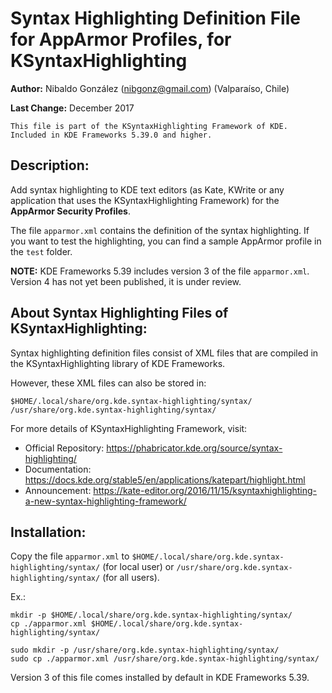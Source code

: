 # Syntax Highlighting Definition File for AppArmor Profiles, for KSyntaxHighlighting

**Author:** Nibaldo González (<nibgonz@gmail.com>) (Valparaíso, Chile)

**Last Change:** December 2017

```
This file is part of the KSyntaxHighlighting Framework of KDE. 
Included in KDE Frameworks 5.39.0 and higher.
```

## Description:

Add syntax highlighting to KDE text editors (as Kate, KWrite or any application that uses the KSyntaxHighlighting Framework) 
for the **AppArmor Security Profiles**.

The file `apparmor.xml` contains the definition of the syntax highlighting. 
If you want to test the highlighting, you can find a sample AppArmor profile 
in the `test` folder.

**NOTE:** KDE Frameworks 5.39 includes version 3 of the file `apparmor.xml`. Version 4 has not yet been published, it is under review.

## About Syntax Highlighting Files of KSyntaxHighlighting:

Syntax highlighting definition files consist of XML files 
that are compiled in the KSyntaxHighlighting library of KDE Frameworks. 

However, these XML files can also be stored in:

	$HOME/.local/share/org.kde.syntax-highlighting/syntax/
	/usr/share/org.kde.syntax-highlighting/syntax/

For more details of KSyntaxHighlighting Framework, visit:
* Official Repository: https://phabricator.kde.org/source/syntax-highlighting/
* Documentation: https://docs.kde.org/stable5/en/applications/katepart/highlight.html
* Announcement: https://kate-editor.org/2016/11/15/ksyntaxhighlighting-a-new-syntax-highlighting-framework/


## Installation:

Copy the file `apparmor.xml` to `$HOME/.local/share/org.kde.syntax-highlighting/syntax/` (for local user) or `/usr/share/org.kde.syntax-highlighting/syntax/` (for all users).

Ex.:
```
mkdir -p $HOME/.local/share/org.kde.syntax-highlighting/syntax/
cp ./apparmor.xml $HOME/.local/share/org.kde.syntax-highlighting/syntax/
```

```
sudo mkdir -p /usr/share/org.kde.syntax-highlighting/syntax/
sudo cp ./apparmor.xml /usr/share/org.kde.syntax-highlighting/syntax/
```

Version 3 of this file comes installed by default in KDE Frameworks 5.39.
